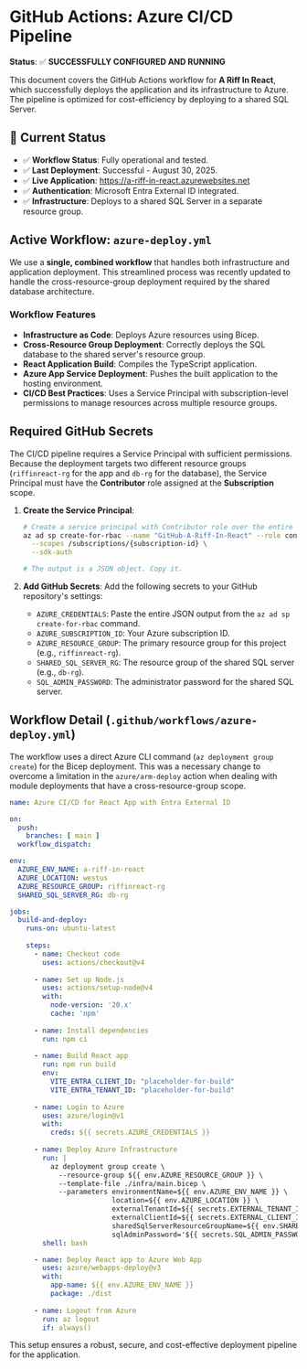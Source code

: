 # GitHub Actions: Azure CI/CD Pipeline

**Status**: ✅ **SUCCESSFULLY CONFIGURED AND RUNNING**

This document covers the GitHub Actions workflow for **A Riff In React**, which successfully deploys the application and its infrastructure to Azure. The pipeline is optimized for cost-efficiency by deploying to a shared SQL Server.

## 🎉 Current Status

- ✅ **Workflow Status**: Fully operational and tested.
- ✅ **Last Deployment**: Successful - August 30, 2025.
- ✅ **Live Application**: https://a-riff-in-react.azurewebsites.net
- ✅ **Authentication**: Microsoft Entra External ID integrated.
- ✅ **Infrastructure**: Deploys to a shared SQL Server in a separate resource group.

## Active Workflow: `azure-deploy.yml`

We use a **single, combined workflow** that handles both infrastructure and application deployment. This streamlined process was recently updated to handle the cross-resource-group deployment required by the shared database architecture.

### Workflow Features
- **Infrastructure as Code**: Deploys Azure resources using Bicep.
- **Cross-Resource Group Deployment**: Correctly deploys the SQL database to the shared server's resource group.
- **React Application Build**: Compiles the TypeScript application.
- **Azure App Service Deployment**: Pushes the built application to the hosting environment.
- **CI/CD Best Practices**: Uses a Service Principal with subscription-level permissions to manage resources across multiple resource groups.

## Required GitHub Secrets

The CI/CD pipeline requires a Service Principal with sufficient permissions. Because the deployment targets two different resource groups (`riffinreact-rg` for the app and `db-rg` for the database), the Service Principal must have the **Contributor** role assigned at the **Subscription** scope.

1.  **Create the Service Principal**:
    ```bash
    # Create a service principal with Contributor role over the entire subscription
    az ad sp create-for-rbac --name "GitHub-A-Riff-In-React" --role contributor \
      --scopes /subscriptions/{subscription-id} \
      --sdk-auth
    
    # The output is a JSON object. Copy it.
    ```

2.  **Add GitHub Secrets**:
    Add the following secrets to your GitHub repository's settings:
    *   `AZURE_CREDENTIALS`: Paste the entire JSON output from the `az ad sp create-for-rbac` command.
    *   `AZURE_SUBSCRIPTION_ID`: Your Azure subscription ID.
    *   `AZURE_RESOURCE_GROUP`: The primary resource group for this project (e.g., `riffinreact-rg`).
    *   `SHARED_SQL_SERVER_RG`: The resource group of the shared SQL server (e.g., `db-rg`).
    *   `SQL_ADMIN_PASSWORD`: The administrator password for the shared SQL server.

## Workflow Detail (`.github/workflows/azure-deploy.yml`)

The workflow uses a direct Azure CLI command (`az deployment group create`) for the Bicep deployment. This was a necessary change to overcome a limitation in the `azure/arm-deploy` action when dealing with module deployments that have a cross-resource-group scope.

```yaml
name: Azure CI/CD for React App with Entra External ID

on:
  push:
    branches: [ main ]
  workflow_dispatch:

env:
  AZURE_ENV_NAME: a-riff-in-react
  AZURE_LOCATION: westus
  AZURE_RESOURCE_GROUP: riffinreact-rg
  SHARED_SQL_SERVER_RG: db-rg

jobs:
  build-and-deploy:
    runs-on: ubuntu-latest
    
    steps:
      - name: Checkout code
        uses: actions/checkout@v4
      
      - name: Set up Node.js
        uses: actions/setup-node@v4
        with:
          node-version: '20.x'
          cache: 'npm'
      
      - name: Install dependencies
        run: npm ci
      
      - name: Build React app
        run: npm run build
        env:
          VITE_ENTRA_CLIENT_ID: "placeholder-for-build"
          VITE_ENTRA_TENANT_ID: "placeholder-for-build"
      
      - name: Login to Azure
        uses: azure/login@v1
        with:
          creds: ${{ secrets.AZURE_CREDENTIALS }}
      
      - name: Deploy Azure Infrastructure
        run: |
          az deployment group create \
            --resource-group ${{ env.AZURE_RESOURCE_GROUP }} \
            --template-file ./infra/main.bicep \
            --parameters environmentName=${{ env.AZURE_ENV_NAME }} \
                         location=${{ env.AZURE_LOCATION }} \
                         externalTenantId=${{ secrets.EXTERNAL_TENANT_ID }} \
                         externalClientId=${{ secrets.EXTERNAL_CLIENT_ID }} \
                         sharedSqlServerResourceGroupName=${{ env.SHARED_SQL_SERVER_RG }} \
                         sqlAdminPassword='${{ secrets.SQL_ADMIN_PASSWORD }}'
        shell: bash

      - name: Deploy React app to Azure Web App
        uses: azure/webapps-deploy@v3
        with:
          app-name: ${{ env.AZURE_ENV_NAME }}
          package: ./dist
      
      - name: Logout from Azure
        run: az logout
        if: always()
```

This setup ensures a robust, secure, and cost-effective deployment pipeline for the application.
